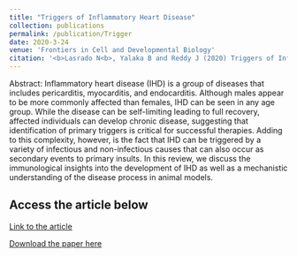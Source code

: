 ```yaml
---
title: "Triggers of Inflammatory Heart Disease"
collection: publications
permalink: /publication/Trigger
date: 2020-3-24
venue: 'Frontiers in Cell and Developmental Biology'
citation: '<b>Lasrado N<b>, Yalaka B and Reddy J (2020) Triggers of Inflammatory Heart Disease. Front. Cell Dev. Biol. 8:192. https://doi.org/10.3389/fcell.2020.00192.'
---
```

Abstract:
Inflammatory heart disease (IHD) is a group of diseases that includes pericarditis, myocarditis, and endocarditis. Although males appear to be more commonly affected than females, IHD can be seen in any age group. While the disease can be self-limiting leading to full recovery, affected individuals can develop chronic disease, suggesting that identification of primary triggers is critical for successful therapies. Adding to this complexity, however, is the fact that IHD can be triggered by a variety of infectious and non-infectious causes that can also occur as secondary events to primary insults. In this review, we discuss the immunological insights into the development of IHD as well as a mechanistic understanding of the disease process in animal models.

Access the article below
----
[Link to the article](https://www.frontiersin.org/articles/10.3389/fcell.2020.00192/full)

[Download the paper here](http://ninaadlasrado.github.io/files/Trigger.pdf)

